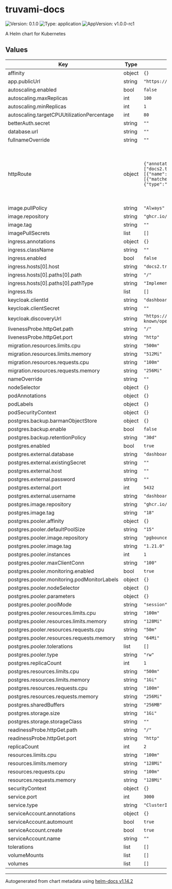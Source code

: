 # truvami-docs

![Version: 0.1.0](https://img.shields.io/badge/Version-0.1.0-informational?style=flat-square) ![Type: application](https://img.shields.io/badge/Type-application-informational?style=flat-square) ![AppVersion: v1.0.0-rc1](https://img.shields.io/badge/AppVersion-v1.0.0--rc1-informational?style=flat-square)

A Helm chart for Kubernetes

## Values

| Key | Type | Default | Description |
|-----|------|---------|-------------|
| affinity | object | `{}` |  |
| app.publicUrl | string | `"https://dashboard.truvami.com"` |  |
| autoscaling.enabled | bool | `false` |  |
| autoscaling.maxReplicas | int | `100` |  |
| autoscaling.minReplicas | int | `1` |  |
| autoscaling.targetCPUUtilizationPercentage | int | `80` |  |
| betterAuth.secret | string | `""` |  |
| database.url | string | `""` |  |
| fullnameOverride | string | `""` |  |
| httpRoute | object | `{"annotations":{},"enabled":false,"hostnames":["docs2.truvami.com"],"parentRefs":[{"name":"gateway","sectionName":"http"}],"rules":[{"matches":[{"path":{"type":"PathPrefix","value":"/headers"}}]}]}` | Expose the service via gateway-api HTTPRoute Requires Gateway API resources and suitable controller installed within the cluster (see: https://gateway-api.sigs.k8s.io/guides/) |
| image.pullPolicy | string | `"Always"` |  |
| image.repository | string | `"ghcr.io/truvami/docs-v2"` |  |
| image.tag | string | `""` |  |
| imagePullSecrets | list | `[]` |  |
| ingress.annotations | object | `{}` |  |
| ingress.className | string | `""` |  |
| ingress.enabled | bool | `false` |  |
| ingress.hosts[0].host | string | `"docs2.truvami.com"` |  |
| ingress.hosts[0].paths[0].path | string | `"/"` |  |
| ingress.hosts[0].paths[0].pathType | string | `"ImplementationSpecific"` |  |
| ingress.tls | list | `[]` |  |
| keycloak.clientId | string | `"dashboard"` |  |
| keycloak.clientSecret | string | `""` |  |
| keycloak.discoveryUrl | string | `"https://sso.sbcdc.ch/auth/realms/truvami/.well-known/openid-configuration"` |  |
| livenessProbe.httpGet.path | string | `"/"` |  |
| livenessProbe.httpGet.port | string | `"http"` |  |
| migration.resources.limits.cpu | string | `"500m"` |  |
| migration.resources.limits.memory | string | `"512Mi"` |  |
| migration.resources.requests.cpu | string | `"100m"` |  |
| migration.resources.requests.memory | string | `"256Mi"` |  |
| nameOverride | string | `""` |  |
| nodeSelector | object | `{}` |  |
| podAnnotations | object | `{}` |  |
| podLabels | object | `{}` |  |
| podSecurityContext | object | `{}` |  |
| postgres.backup.barmanObjectStore | object | `{}` |  |
| postgres.backup.enable | bool | `false` |  |
| postgres.backup.retentionPolicy | string | `"30d"` |  |
| postgres.enabled | bool | `true` |  |
| postgres.external.database | string | `"dashboard"` |  |
| postgres.external.existingSecret | string | `""` |  |
| postgres.external.host | string | `""` |  |
| postgres.external.password | string | `""` |  |
| postgres.external.port | int | `5432` |  |
| postgres.external.username | string | `"dashboard"` |  |
| postgres.image.repository | string | `"ghcr.io/cloudnative-pg/postgresql"` |  |
| postgres.image.tag | string | `"18"` |  |
| postgres.pooler.affinity | object | `{}` |  |
| postgres.pooler.defaultPoolSize | string | `"15"` |  |
| postgres.pooler.image.repository | string | `"pgbouncer/pgbouncer"` |  |
| postgres.pooler.image.tag | string | `"1.21.0"` |  |
| postgres.pooler.instances | int | `1` |  |
| postgres.pooler.maxClientConn | string | `"100"` |  |
| postgres.pooler.monitoring.enabled | bool | `true` |  |
| postgres.pooler.monitoring.podMonitorLabels | object | `{}` |  |
| postgres.pooler.nodeSelector | object | `{}` |  |
| postgres.pooler.parameters | object | `{}` |  |
| postgres.pooler.poolMode | string | `"session"` |  |
| postgres.pooler.resources.limits.cpu | string | `"100m"` |  |
| postgres.pooler.resources.limits.memory | string | `"128Mi"` |  |
| postgres.pooler.resources.requests.cpu | string | `"50m"` |  |
| postgres.pooler.resources.requests.memory | string | `"64Mi"` |  |
| postgres.pooler.tolerations | list | `[]` |  |
| postgres.pooler.type | string | `"rw"` |  |
| postgres.replicaCount | int | `1` |  |
| postgres.resources.limits.cpu | string | `"500m"` |  |
| postgres.resources.limits.memory | string | `"1Gi"` |  |
| postgres.resources.requests.cpu | string | `"100m"` |  |
| postgres.resources.requests.memory | string | `"256Mi"` |  |
| postgres.sharedBuffers | string | `"256MB"` |  |
| postgres.storage.size | string | `"1Gi"` |  |
| postgres.storage.storageClass | string | `""` |  |
| readinessProbe.httpGet.path | string | `"/"` |  |
| readinessProbe.httpGet.port | string | `"http"` |  |
| replicaCount | int | `2` |  |
| resources.limits.cpu | string | `"100m"` |  |
| resources.limits.memory | string | `"128Mi"` |  |
| resources.requests.cpu | string | `"100m"` |  |
| resources.requests.memory | string | `"128Mi"` |  |
| securityContext | object | `{}` |  |
| service.port | int | `3000` |  |
| service.type | string | `"ClusterIP"` |  |
| serviceAccount.annotations | object | `{}` |  |
| serviceAccount.automount | bool | `true` |  |
| serviceAccount.create | bool | `true` |  |
| serviceAccount.name | string | `""` |  |
| tolerations | list | `[]` |  |
| volumeMounts | list | `[]` |  |
| volumes | list | `[]` |  |

----------------------------------------------
Autogenerated from chart metadata using [helm-docs v1.14.2](https://github.com/norwoodj/helm-docs/releases/v1.14.2)
